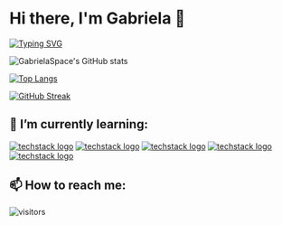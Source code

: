 # Hi there, I'm Gabriela 👋

 [![Typing SVG](https://readme-typing-svg.demolab.com?font=Fira+Code&pause=1000&color=F744A0&width=435&lines=+I'm+a+Junior+Full+Stack+Developer+)](https://git.io/typing-svg)
 
 
 
![GabrielaSpace's GitHub stats](https://github-readme-stats.vercel.app/api?username=GabrielaSpace&show_icons=true&theme=radical)




[![Top Langs](https://github-readme-stats.vercel.app/api/top-langs/?username=GabrielaSpace&layout=compact)](https://github.com/GabrielaSpace/github-readme-stats)



[![GitHub Streak](https://streak-stats.demolab.com/?user=GabrielaSpace&theme=radical)](https://git.io/streak-stats)



## 🌱 I’m currently learning:

[![techstack logo](https://readme-components.vercel.app/api?component=logo&logo=Html)](https://github.com/harish-sethuraman/readme-components)
[![techstack logo](https://readme-components.vercel.app/api?component=logo&logo=Css)](https://github.com/harish-sethuraman/readme-components)
[![techstack logo](https://readme-components.vercel.app/api?component=logo&logo=Saas)](https://github.com/harish-sethuraman/readme-components)
[![techstack logo](https://readme-components.vercel.app/api?component=logo&logo=Bootstrap)](https://github.com/harish-sethuraman/readme-components)
[![techstack logo](https://readme-components.vercel.app/api?component=logo&logo=javascript)](https://github.com/harish-sethuraman/readme-components)

## 📫 How to reach me:


 ![visitors](https://visitor-badge.glitch.me/badge?page_id=GabrielaSpace.id&left_color=HotPink&right_color=blue)




<!--
**GabrielaSpace/GabrielaSpace** is a ✨ _special_ ✨ repository because its `README.md` (this file) appears on your GitHub profile.

![techstack logo](https://readme-components.vercel.app/api?component=logo&logo=javascript&text=false&animation=spin)

Here are some ideas to get you started:

- 🔭 I’m currently working on ...
- 🌱 I’m currently learning ...
- 👯 I’m looking to collaborate on ...
- 🤔 I’m looking for help with ...
- 💬 Ask me about ...
- 📫 How to reach me: ...
- 😄 Pronouns: ...
- ⚡ Fun fact: ...
-->
